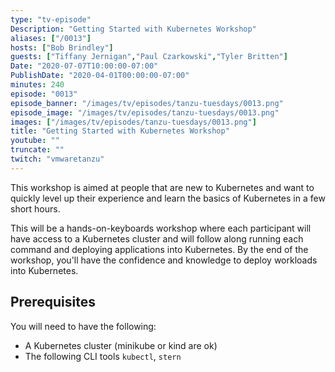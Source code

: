 ```yaml
---
type: "tv-episode"
Description: "Getting Started with Kubernetes Workshop"
aliases: ["/0013"]
hosts: ["Bob Brindley"]
guests: ["Tiffany Jernigan","Paul Czarkowski","Tyler Britten"]
Date: "2020-07-07T10:00:00-07:00"
PublishDate: "2020-04-01T00:00:00-07:00"
minutes: 240
episode: "0013"
episode_banner: "/images/tv/episodes/tanzu-tuesdays/0013.png"
episode_image: "/images/tv/episodes/tanzu-tuesdays/0013.png"
images: ["/images/tv/episodes/tanzu-tuesdays/0013.png"]
title: "Getting Started with Kubernetes Workshop"
youtube: ""
truncate: ""
twitch: "vmwaretanzu"
---
```


This workshop is aimed at people that are new to Kubernetes and want to quickly level up their experience and learn the basics of Kubernetes in a few short hours.

This will be a hands-on-keyboards workshop where each participant will have access to a Kubernetes cluster and will follow along running each command and deploying applications into Kubernetes. By the end of the workshop, you'll have the confidence and knowledge to deploy workloads into Kubernetes.

## Prerequisites

You will need to have the following:

* A Kubernetes cluster (minikube or kind are ok)
* The following CLI tools `kubectl`, `stern`
